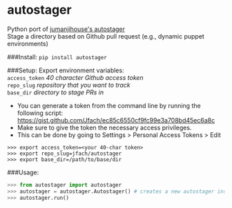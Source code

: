 # autostager
Python port of [jumanjihouse's autostager](https://www.github.com/jumanjihouse/autostager)  
Stage a directory based on Github pull request (e.g., dynamic puppet environments)

###Install:
`pip install autostager`

###Setup:
Export environment variables:  
`access_token` *40 character Github access token*  
`repo_slug` *repository that you want to track*  
`base_dir` *directory to stage PRs in*  

- You can generate a token from the command line by running the following script: https://gist.github.com/Jfach/ec85c6550cf9fc99e3a708bd45ec6a8c  
- Make sure to give the token the necessary access privileges.   
- This can be done by going to Settings > Personal Access Tokens > Edit
```
>>> export access_token=<your 40-char token>
>>> export repo_slug=jfach/autostager
>>> export base_dir=/path/to/base/dir
```

###Usage:
```python
>>> from autostager import autostager
>>> autostager = autostager.Autostager() # creates a new autostager instance
>>> autostager.run()
```


